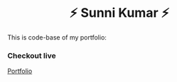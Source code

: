 <h1 align="center"> ⚡️ Sunni Kumar ⚡️</h1>

This is code-base of my portfolio:

### Checkout live
[Portfolio](https://sunnyarya01.github.io/#)
